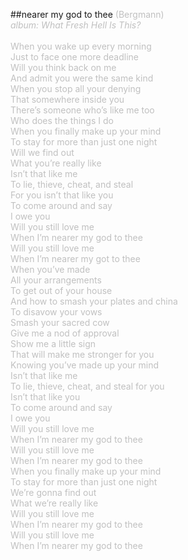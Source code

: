 ##nearer my god to thee
<span style="color: #c0c0c0">(Bergmann)<br />
<i>album: What Fresh Hell Is This?</i><br />
<br />
When you wake up every morning<br />
Just to face one more deadline<br />
Will you think back on me<br />
And admit you were the same kind<br />
When you stop all your denying<br />
That somewhere inside you<br />
There&rsquo;s someone who&rsquo;s like me too<br />
Who does the things I do <br />
When you finally make up your mind<br />
To stay for more than just one night<br />
Will we find out <br />
What you&rsquo;re really like<br />
Isn&rsquo;t that like me<br />
To lie, thieve, cheat, and steal<br />
For you isn&rsquo;t that like you<br />
To come around and say<br />
I owe you<br />
Will you still love me<br />
When I&rsquo;m nearer my god to thee<br />
Will you still love me<br />
When I&rsquo;m nearer my got to thee<br />
When you&rsquo;ve made<br />
All your arrangements<br />
To get out of your house<br />
And how to smash your plates and china<br />
To disavow your vows<br />
Smash your sacred cow<br />
Give me a nod of approval<br />
Show me a little sign<br />
That will make me stronger for you<br />
Knowing you&rsquo;ve made up your mind<br />
Isn&rsquo;t that like me<br />
To lie, thieve, cheat, and steal for you<br />
Isn&rsquo;t that like you<br />
To come around and say<br />
I owe you<br />
Will you still love me<br />
When I&rsquo;m nearer my god to thee<br />
Will you still love me<br />
When I&rsquo;m nearer my god to thee<br />
When you finally make up your mind<br />
To stay for more than just one night<br />
We&rsquo;re gonna find out <br />
What we&rsquo;re really like<br />
Will you still love me<br />
When I&rsquo;m nearer my god to thee<br />
Will you still love me<br />
When I&rsquo;m nearer my god to thee<br />
</span>
<br />
